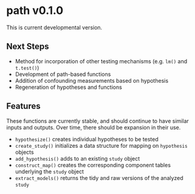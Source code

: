 # path v0.1.0

This is current developmental version. 

## Next Steps

- Method for incorporation of other testing mechanisms (e.g. `lm()` and `t.test()`)
- Development of path-based functions
- Addition of confounding measurements based on hypothesis
- Regeneration of hypotheses and functions

## Features

These functions are currently stable, and should continue to have similar inputs and outputs. Over time, there should be expansion in their use.

- `hypothesize()` creates individual hypotheses to be tested
- `create_study()` initializes a data structure for mapping on `hypothesis` objects
- `add_hypothesis()` adds to an existing `study` object
- `construct_map()` creates the corresponding component tables underlying the `study` object
- `extract_models()` returns the tidy and raw versions of the analyzed `study`

